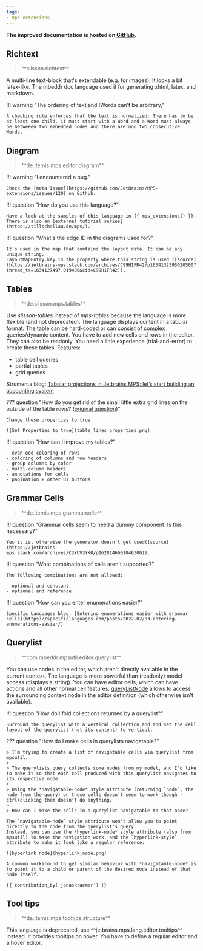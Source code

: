 ```yaml
---
tags:
- mps-extensions
---
```


**The improved documentation is hosted on [GitHub](https://jetbrains.github.io/MPS-extensions/).**

## Richtext

> ^^slisson.richtext^^

A multi-line text-block that's extendable (e.g. for images). It looks a bit latex-like.
The mbeddr doc language used it for generating xhtml, latex, and markdown.

!!! warning "The ordering of text and IWords can't be arbitrary,"

    A checking rule enforces that the text is normalized: There has to be at least one child, it must start with a Word and a Word must always be betweeen two embedded nodes and there are noo two consecutive Words.


## Diagram

> ^^de.itemis.mps.editor.diagram^^

!!! warning "I encountered a bug."

    Check the [meta Issue](https://github.com/JetBrains/MPS-extensions/issues/120) on Github.

!!! question "How do you use this language?"

    Have a look at the samples of this language in {{ mps_extensions() }}. There is also an [external tutorial series](https://tillschallau.de/mps/).

!!! question "What's the edge ID in the diagrams used for?"

    It’s used in the map that contains the layout data. It can be any unique string.
    LayoutMapEntry.key is the property where this string is used ([source](https://jetbrains-mps.slack.com/archives/C99H1FR42/p1634132395020500?thread_ts=1634127497.019400&cid=C99H1FR42)).

## Tables

> ^^de.slisson.mps.tables^^

Use *slisson-tables* instead of *mps-tables* because the language is more flexible (and not deprecated).
The language displays content in a tabular format. The table can be hard-coded or can consist of complex queries/dynamic content.
You have to add new cells and rows in the editor. They can also be readonly.
You need a little experience (trial-and-error) to create these tables.
Features:

- table cell queries
- partial tables
- grid queries

Strumenta blog: [Tabular projections in Jetbrains MPS: let’s start building an accounting system](https://tomassetti.me/tabular-projections-in-jetbrains-mps-lets-start-building-an-accounting-system/)

??? question "How do you get rid of the small little extra grid lines on the outside of the table rows? ([original question](https://jetbrains-mps.slack.com/archives/C99H1FR42/p1632226340005700))"

    Change these properties to true. 

    ![Set Properties to true](table_lines_properties.png)

!!! question "How can I improve my tables?"

    - even-odd coloring of rows
    - coloring of columns and row headers
    - group columns by color
    - multi-column headers
    - annotations for cells
    - pagination + other UI buttons

## Grammar Cells

> ^^de.itemis.mps.grammarcells^^

!!! question "Grammar cells seem to need a dummy component. Is this necessary?"

    Yes it is, otherwise the generator doesn't get used([source](https://jetbrains-mps.slack.com/archives/C3YUV3YK0/p1628146601046300)).

!!! question "What combinations of cells aren't supported?"

    The following combinations are not allowed:

    - optional and constant
    - optional and reference

!!! question "How can you enter enumerations easier?"
    
    Specific Languages blog: [Entering enumerations easier with grammar cells](https://specificlanguages.com/posts/2022-02/03-entering-enumerations-easier/)

## Querylist

> ^^com.mbeddr.mpsutil.editor.querylist^^

You can use nodes in the editor, which aren't directly available in the current context. The language is more 
powerful than (readonly) model access (displays a string).
You can have editor cells, which can have actions and all other normal cell features.
[queryListNode](http://127.0.0.1:63320/node?ref=120e1c9d-4e27-4478-b2af-b2c3bd3850b0%2Fr%3Aea4f2df6-5e5c-49de-8679-6112ec7dd9c3%28com.mbeddr.mpsutil.editor.querylist%2Fcom.mbeddr.mpsutil.editor.querylist.structure%29%2F2239254897981410197) allows to access the surrounding context node in the editor definition (which otherwise isn't available).

!!! question "How do I fold collections returned by a querylist?"

    Surround the querylist with a vertical collection and and set the cell layout of the querylist (not its content) to vertical.

??? question "How do I make cells in querylists navigatable?"

    > I'm trying to create a list of navigatable cells via querylist from mpsutil.
    >
    > The querylists query collects some nodes from my model, and I'd like to make it so that each cell produced with this querylist navigates to its respective node.
    >
    > Using the *navigatable-node* style attribute (returning `node`, the node from the query) on these cells doesn't seem to work though - ctrl+clicking them doesn't do anything.
    >
    > How can I make the cells in a querylist navigatable to that node?
    
    The `navigatable-node` style attribute won't allow you to point directly to the node from the querylist's query.   
    Instead, you can use the *hyperlink-node* style attribute (also from mpsutil) to make the navigation work, and the `hyperlink-style` attribute to make it look like a regular reference:
    
    ![hyperlink node](hyperlink_node.png)  

    A common workaround to get similar behavior with *navigatable-node* is to point it to a child or parent of the desired node instead of that node itself.

    {{ contribution_by('jonaskraemer') }}

## Tool tips

> ^^de.itemis.mps.tooltips.structure^^

This language is deprecated, use ^^jetbrains.mps.lang.editor.tooltips^^ instead. It provides tooltips on hover.
You have to define a regular editor and a hover editor.